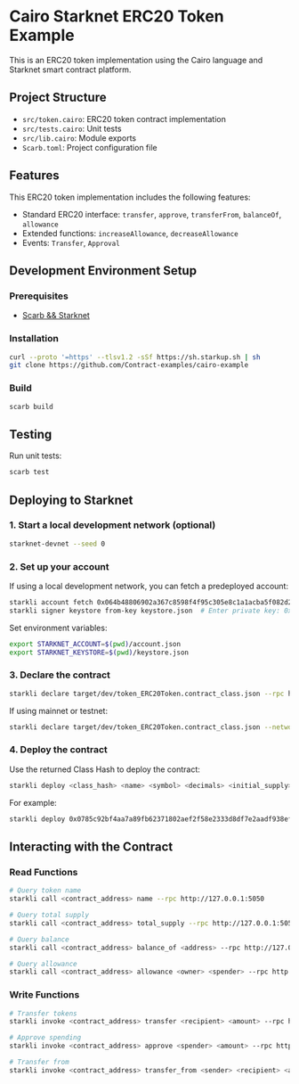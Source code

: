 # Cairo Starknet ERC20 Token Example

This is an ERC20 token implementation using the Cairo language and Starknet smart contract platform.

## Project Structure

- `src/token.cairo`: ERC20 token contract implementation
- `src/tests.cairo`: Unit tests
- `src/lib.cairo`: Module exports
- `Scarb.toml`: Project configuration file

## Features

This ERC20 token implementation includes the following features:

- Standard ERC20 interface: `transfer`, `approve`, `transferFrom`, `balanceOf`, `allowance`
- Extended functions: `increaseAllowance`, `decreaseAllowance`
- Events: `Transfer`, `Approval`

## Development Environment Setup

### Prerequisites

- [Scarb && Starknet](https://docs.starknet.io/quick-start/environment-setup/)

### Installation

```bash
curl --proto '=https' --tlsv1.2 -sSf https://sh.starkup.sh | sh
git clone https://github.com/Contract-examples/cairo-example
```

### Build

```bash
scarb build
```

## Testing

Run unit tests:

```bash
scarb test
```

## Deploying to Starknet

### 1. Start a local development network (optional)

```bash
starknet-devnet --seed 0
```

### 2. Set up your account

If using a local development network, you can fetch a predeployed account:
```bash
starkli account fetch 0x064b48806902a367c8598f4f95c305e8c1a1acba5f082d294a43793113115691 --output account.json --rpc http://127.0.0.1:5050
starkli signer keystore from-key keystore.json  # Enter private key: 0x0000000000000000000000000000000071d7bb07b9a64f6f78ac4c816aff4da9
```

Set environment variables:
```bash
export STARKNET_ACCOUNT=$(pwd)/account.json
export STARKNET_KEYSTORE=$(pwd)/keystore.json
```

### 3. Declare the contract

```bash
starkli declare target/dev/token_ERC20Token.contract_class.json --rpc http://127.0.0.1:5050
```

If using mainnet or testnet:
```bash
starkli declare target/dev/token_ERC20Token.contract_class.json --network sepolia
```

### 4. Deploy the contract

Use the returned Class Hash to deploy the contract:
```bash
starkli deploy <class_hash> <name> <symbol> <decimals> <initial_supply> <recipient> --rpc http://127.0.0.1:5050
```

For example:
```bash
starkli deploy 0x0785c92bf4aa7a89fb62371802aef2f58e2333d8df7e2aadf938efa83735431c 'MyToken' 'MTK' 18 1000 0x064b48806902a367c8598f4f95c305e8c1a1acba5f082d294a43793113115691 --rpc http://127.0.0.1:5050
```

## Interacting with the Contract

### Read Functions

```bash
# Query token name
starkli call <contract_address> name --rpc http://127.0.0.1:5050

# Query total supply
starkli call <contract_address> total_supply --rpc http://127.0.0.1:5050

# Query balance
starkli call <contract_address> balance_of <address> --rpc http://127.0.0.1:5050

# Query allowance
starkli call <contract_address> allowance <owner> <spender> --rpc http://127.0.0.1:5050
```

### Write Functions

```bash
# Transfer tokens
starkli invoke <contract_address> transfer <recipient> <amount> --rpc http://127.0.0.1:5050

# Approve spending
starkli invoke <contract_address> approve <spender> <amount> --rpc http://127.0.0.1:5050

# Transfer from
starkli invoke <contract_address> transfer_from <sender> <recipient> <amount> --rpc http://127.0.0.1:5050
```

